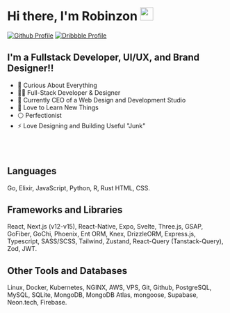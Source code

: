 <!-- ![Design and Development](https://cdn.dribbble.com/users/2612345/profile/masthead_image/proposa2132l.png?compress=1&resize=1600x1200)
 -->

# Hi there, I'm Robinzon <img src="https://media.giphy.com/media/hvRJCLFzcasrR4ia7z/giphy.gif" width="30" height="30">
 
 
[![Github Profile](https://img.shields.io/badge/github-%F0%9F%92%BB-black?style=for-the-badge&logo=github&color=black&link=https://github.com/Robinzon100)](https://github.com/Robinzon100)
[![Dribbble Profile](https://img.shields.io/badge/dribbble-%F0%9F%8E%B4-red?style=for-the-badge&logo=dribbble&color=ea4c89&link=https://dribbble.com/Robinzon)](https://dribbble.com/oxeni)


## I'm a Fullstack Developer, UI/UX, and Brand Designer!!

- 🌌 Curious About Everything
- 👨‍💻 Full-Stack Developer & Designer
- 🎴 Currently CEO of a Web Design and Development Studio
- 🌱 Love to Learn New Things 
- ⚪ Perfectionist
- ⚡ Love Designing and Building Useful "Junk"

<br />


<br /> 

## Languages
Go, Elixir, JavaScript, Python, R, Rust HTML, CSS.


## Frameworks and Libraries
React, Next.js (v12-v15), React-Native, Expo, Svelte, Three.js, GSAP, GoFiber, GoChi, Phoenix, Ent ORM, Knex, DrizzleORM, Express.js, Typescript, SASS/SCSS, Tailwind, Zustand, React-Query (Tanstack-Query), Zod, JWT.



## Other Tools and Databases
Linux, Docker, Kubernetes, NGINX, AWS, VPS, Git, Github, PostgreSQL, MySQL, SQLite, MongoDB, MongoDB Atlas, mongoose, Supabase, Neon.tech, Firebase.


 
